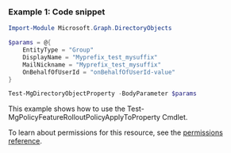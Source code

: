 ### Example 1: Code snippet

```powershellImport-Module Microsoft.Graph.DirectoryObjects

$params = @{
	EntityType = "Group"
	DisplayName = "Myprefix_test_mysuffix"
	MailNickname = "Myprefix_test_mysuffix"
	OnBehalfOfUserId = "onBehalfOfUserId-value"
}

Test-MgDirectoryObjectProperty -BodyParameter $params
```
This example shows how to use the Test-MgPolicyFeatureRolloutPolicyApplyToProperty Cmdlet.
To learn about permissions for this resource, see the [permissions reference](/graph/permissions-reference).


